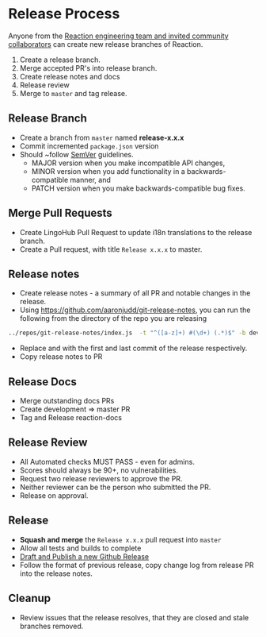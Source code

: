 # Release Process

Anyone from the [Reaction engineering team and invited community collaborators](https://github.com/orgs/reactioncommerce/people) can create new release branches of Reaction.

1.  Create a release branch.
2.  Merge accepted PR's into release branch.
3.  Create release notes and docs
4.  Release review
5.  Merge to `master` and tag release.

## Release Branch

-   Create a branch from `master` named **release-x.x.x**
-   Commit incremented `package.json` version
-   Should ~follow [SemVer](http://semver.org/) guidelines.
    -   MAJOR version when you make incompatible API changes,
    -   MINOR version when you add functionality in a backwards-compatible manner, and
    -   PATCH version when you make backwards-compatible bug fixes.

## Merge Pull Requests

-   Create LingoHub Pull Request to update i18n translations to the release branch.
-   Create a Pull request, with title `Release x.x.x` to master.

## Release notes

-   Create release notes - a summary of all PR and notable changes in the release.
-   Using <https://github.com/aaronjudd/git-release-notes>, you can run the following from the directory of the repo you are releasing

```sh
../repos/git-release-notes/index.js  -t "^([a-z]+) #(\d+) (.*)$" -b development <firstCommitHash>..<lastCommitHash> templates/reaction.ejs > History.md
```

-   Replace <firstCommitHash> and <lastCommitHash> with the first and last commit of the release respectively.
-   Copy release notes to PR

## Release Docs

-   Merge outstanding docs PRs
-   Create development => master PR
-   Tag and Release reaction-docs

## Release Review

-   All Automated checks MUST PASS - even for admins.
-   Scores should always be 90+, no vulnerabilities.
-   Request two release reviewers to approve the PR.
-   Neither reviewer can be the person who submitted the PR.
-   Release on approval.

## Release

-   **Squash and merge** the `Release x.x.x` pull request into `master`
-   Allow all tests and builds to complete
-   [Draft and Publish a new Github Release](https://github.com/reactioncommerce/reaction/releases)
-   Follow the format of previous release, copy change log from release PR into the release notes.

## Cleanup

-   Review issues that the release resolves, that they are closed and stale branches removed.
